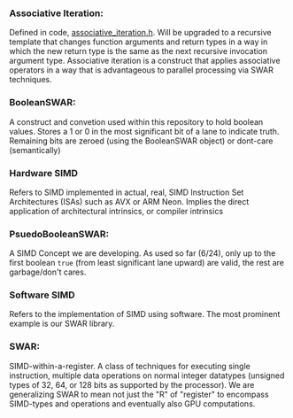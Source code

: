 ### Associative Iteration:
Defined in code, [associative_iteration.h](https://github.com/thecppzoo/zoo/blob/8f2e29d48194fb17bbf79688106bd28f44f7e11c/inc/zoo/swar/associative_iteration.h#L366-L387).
Will be upgraded to a recursive template that changes function arguments and return types in a way in which the new return type is the same as the next recursive invocation argument type.
Associative iteration is a construct that applies associative operators in a way that is advantageous to parallel processing via SWAR techniques.

### BooleanSWAR:
A construct and convetion used within this repository to hold boolean values.  Stores a 1 or 0 in the most significant bit of a lane to indicate truth.  Remaining bits are zeroed (using the BooleanSWAR object) or dont-care (semantically)

### Hardware SIMD
Refers to SIMD implemented in actual, real, SIMD Instruction Set Architectures (ISAs) such as AVX or ARM Neon.  Implies the direct application of architectural intrinsics, or compiler intrinsics

### PsuedoBooleanSWAR:
A SIMD Concept we are developing.  As used so far (6/24), only up to the first boolean `true` (from least significant lane upward) are valid, the rest are garbage/don't cares.

### Software SIMD
Refers to the implementation of SIMD using software.  The most prominent example is our SWAR library.

### SWAR:
SIMD-within-a-register.  A class of techniques for executing single instruction, multiple data operations on normal integer datatypes (unsigned types of 32, 64, or 128 bits as supported by the processor).  We are generalizing SWAR to mean not just the "R" of "register" to encompass SIMD-types and operations and eventually also GPU computations.
